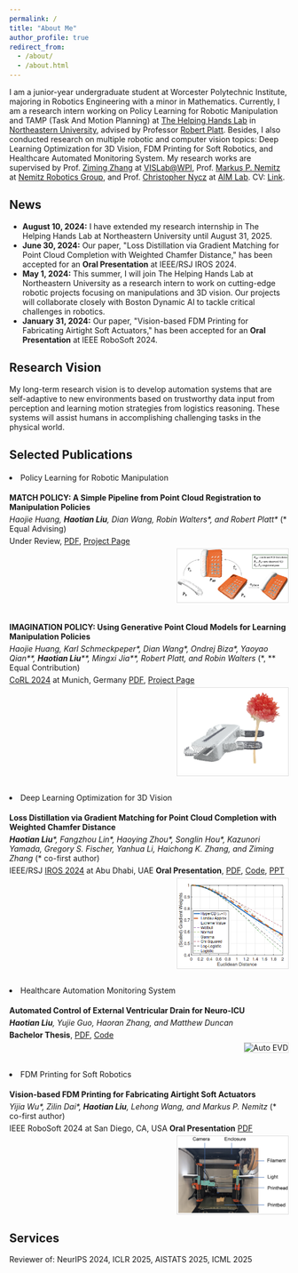 ```yaml
---
permalink: /
title: "About Me"
author_profile: true
redirect_from: 
  - /about/
  - /about.html
---
```


I am a junior-year undergraduate student at Worcester Polytechnic Institute, majoring in Robotics Engineering with a minor in Mathematics. Currently, I am a research intern working on Policy Learning for Robotic Manipulation and TAMP (Task And Motion Planning) at [The Helping Hands Lab](https://www2.ccs.neu.edu/research/helpinghands/) in [Northeastern University](https://www.northeastern.edu/), advised by Professor [Robert Platt](https://www.khoury.northeastern.edu/people/robert-platt/). Besides, I also conducted research on multiple robotic and computer vision topics: Deep Learning Optimization for 3D Vision, FDM Printing for Soft Robotics, and Healthcare Automated Monitoring System. My research works are supervised by Prof. [Ziming Zhang](https://www.wpi.edu/people/faculty/zzhang15) at [VISLab@WPI](https://zhang-vislab.github.io/), Prof. [Markus P. Nemitz](https://engineering.tufts.edu/me/people/faculty/markus-nemitz) at [Nemitz Robotics Group](https://sites.tufts.edu/nemitz/), and Prof. [Christopher Nycz](https://www.linkedin.com/in/christophernycz/) at [AIM Lab](https://aimlab.wpi.edu/). CV: [Link](../files/Haotian_Liu_CV_25_SPr.pdf).

## News

- **August 10, 2024:** I have extended my research internship in The Helping Hands Lab at Northeastern University until August 31, 2025.
- **June 30, 2024:** Our paper, "Loss Distillation via Gradient Matching for Point Cloud Completion with Weighted Chamfer Distance," has been accepted for an **Oral Presentation** at IEEE/RSJ IROS 2024.
- **May 1, 2024:** This summer, I will join The Helping Hands Lab at Northeastern University as a research intern to work on cutting-edge robotic projects focusing on manipulations and 3D vision. Our projects will collaborate closely with Boston Dynamic AI to tackle critical challenges in robotics.
- **January 31, 2024:** Our paper, "Vision-based FDM Printing for Fabricating Airtight Soft Actuators," has been accepted for an **Oral Presentation** at IEEE RoboSoft 2024.

## Research Vision

My long-term research vision is to develop automation systems that are self-adaptive to new environments based on trustworthy data input from perception and learning motion strategies from logistics reasoning. These systems will assist humans in accomplishing challenging tasks in the physical world.

## Selected Publications

<div class="selected-publications">
  <p><li>Policy Learning for Robotic Manipulation</li></p>

  <div class="publication">
    <p><strong>MATCH POLICY: A Simple Pipeline from Point Cloud Registration to Manipulation Policies</strong></p>
    <p><i>Haojie Huang, <strong>Haotian Liu</strong>, Dian Wang, Robin Walters*, and Robert Platt*</i> (* Equal Advising)</p>
    <p>Under Review, <a href="https://www.arxiv.org/abs/2409.15517">PDF</a>, <a href="https://haojhuang.github.io/match_page/">Project Page</a></p>
    <img src="images/match_policy.png" alt="Match Policy" style="max-width: 200px; float: right; margin-left: 20px;">
  </div>
  
  <div class="publication">
    <p><strong>IMAGINATION POLICY: Using Generative Point Cloud Models for Learning Manipulation Policies</strong></p>
    <p><i>Haojie Huang, Karl Schmeckpeper*, Dian Wang*, Ondrej Biza*, Yaoyao Qian**, <strong>Haotian Liu</strong>**, Mingxi Jia**, Robert Platt, and Robin Walters</i> (*, ** Equal Contribution)</p>
    <p><a href="https://www.corl.org/">CoRL 2024</a> at Munich, Germany <a href="https://arxiv.org/abs/2406.11740">PDF</a>, <a href="https://haojhuang.github.io/imagine_page/">Project Page</a></p>
    <img src="images/imgPolicy.png" alt="Imagination Policy" style="max-width: 200px; float: right; margin-left: 20px;">
  </div>

  <p><li>Deep Learning Optimization for 3D Vision</li></p>

  <div class="publication">
    <p><strong>Loss Distillation via Gradient Matching for Point Cloud Completion with Weighted Chamfer Distance</strong></p>
    <p><i><strong>Haotian Liu</strong>*, Fangzhou Lin*, Haoying Zhou*, Songlin Hou*, Kazunori Yamada, Gregory S. Fischer, Yanhua Li, Haichong K. Zhang, and Ziming Zhang</i> (* co-first author)</p>
    <p>IEEE/RSJ <a href="https://iros2024-abudhabi.org/">IROS 2024</a> at Abu Dhabi, UAE <strong>Oral Presentation</strong>, <a href="https://arxiv.org/abs/2409.06171">PDF</a>, <a href="https://github.com/seanliu7081/LossDistillationWeightedCD_IROS24.git">Code</a>, <a href="https://drive.google.com/file/d/1BoKFYu1weEQomJB_u7ATCbDfiqRkEywd/view?usp=sharing">PPT</a></p>
    <img src="images/lossDistill.png" alt="Loss Distillation" style="max-width: 200px; float: right; margin-left: 20px;">
  </div>
  
  <p><li>Healthcare Automation Monitoring System</li></p>
  
  <div class="publication">
    <p><strong>Automated Control of External Ventricular Drain for Neuro-ICU</strong></p>
    <p><i><strong>Haotian Liu</strong>, Yujie Guo, Haoran Zhang, and Matthew Duncan</i></p>
    <p><strong>Bachelor Thesis</strong>, <a href="https://digital.wpi.edu/concern/student_works/gm80j077x?locale=en">PDF</a>, <a href="https://github.com/seanliu7081/EVD-Linear-Actuator-Control">Code</a></p>
    <img src="images/EVD_show_pic.JPG" alt="Auto EVD" style="max-width: 200px; float: right; margin-left: 20px;">
  </div>

  <p><li>FDM Printing for Soft Robotics</li></p>

  <div class="publication">
    <p><strong>Vision-based FDM Printing for Fabricating Airtight Soft Actuators</strong></p>
    <p><i>Yijia Wu*, Zilin Dai*, <strong>Haotian Liu</strong>, Lehong Wang, and Markus P. Nemitz </i> (* co-first author)</p>
    <p>IEEE RoboSoft 2024 at San Diego, CA, USA <strong>Oral Presentation</strong> <a href="https://arxiv.org/abs/2312.01135">PDF</a></p>
    <img src="images/website_pics/roboSoft_2024.png" alt="Vision Printing" style="max-width: 200px; float: right; margin-left: 20px;">
  </div>
  
</div>

## Services
Reviewer of: NeurIPS 2024, ICLR 2025, AISTATS 2025, ICML 2025

<style>
  .selected-publications {
    margin-top: 20px;
  }
  .publication {
    margin-bottom: 30px;
    overflow: hidden;
  }
  .publication h4 {
    margin-bottom: 5px;
  }
  .publication p {
    margin: 5px 0;
  }
  .publication img {
    border: 1px solid #ddd;
  }
</style>
